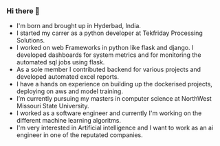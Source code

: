 ### Hi there 👋

- I'm born and brought up in Hyderbad, India.
- I started my carrer as a python developer at Tekfriday Processing Solutions.
- I worked on web Frameworks in python like flask and django. I developed dashboards for system metrics and for monitoring the automated sql jobs using flask.
- As a sole member I contributed backend for various projects and developed automated excel reports.
- I have a hands on experience on building up the dockerised projects, deploying on aws and model training.
- I’m currently pursuing my masters in computer science at NorthWest Missouri State University.
- I worked as a software engineer and currently I'm working on the different machine  learning algoritms.
- I'm very interested in Artificial intelligence and I want to work as an ai engineer in one of the reputated companies.
